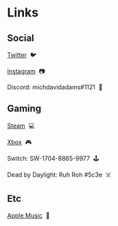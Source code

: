 # Links

## Social

[Twitter](<https://twitter.com/michdavidadams>)  🐦

[Instagram](<https://instagram.com/michdavidadams>)  📷

Discord: michdavidadams#1121  👾


## Gaming

[Steam](<https://steamcommunity.com/id/michdavidadams/>)  💻

[Xbox](<https://live.xbox.com/Profile?Gamertag=RvhRoh>)  🎮

Switch: SW-1704-8865-9977  🕹️

Dead by Daylight: Ruh Roh #5c3e  ☠️


## Etc

[Apple Music](<https://music.apple.com/profile/michdavidadams>)  🎵
